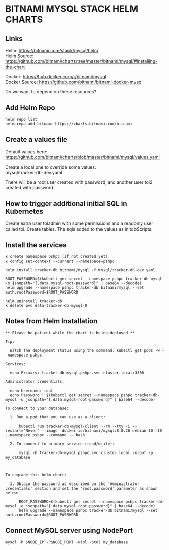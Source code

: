 # BITNAMI MYSQL STACK HELM CHARTS

## Links
Helm: https://bitnami.com/stack/mysql/helm  
Helm Source: https://github.com/bitnami/charts/tree/master/bitnami/mysql/#installing-the-chart  

Docker: https://hub.docker.com/r/bitnami/mysql  
Docker Source: https://github.com/bitnami/bitnami-docker-mysql  

Do we want to depend on these resources?

## Add Helm Repo
```
helm repo list
helm repo add bitnami https://charts.bitnami.com/bitnami
```

## Create a values file
Default values here: https://github.com/bitnami/charts/blob/master/bitnami/mysql/values.yaml 

Create a local one to override some values:  
mysql/tracker-db-dev.yaml 

There will be a root user created with password, and another user tol2 created with password.

## How to trigger additional initial SQL in Kubernetes
Create extra user toladmin with some permissions and a readonly user called tol.
Create tables.
The sqls added to the values as initdbScripts.

## Install the services
```
k create namespace pshpc (if not created yet)
k config set-context --current --namespace=pshpc

helm install tracker-db bitnami/mysql -f mysql/tracker-db-dev.yaml

ROOT_PASSWORD=$(kubectl get secret --namespace pshpc tracker-db-mysql -o jsonpath="{.data.mysql-root-password}" | base64 --decode)
helm upgrade --namespace pshpc tracker-db bitnami/mysql --set auth.rootPassword=$ROOT_PASSWORD

helm uninstall tracker-db
k delete pvc data-tracker-db-mysql-0
```

## Notes from Helm Installation
```text
** Please be patient while the chart is being deployed **

Tip:

  Watch the deployment status using the command: kubectl get pods -w --namespace pshpc

Services:

  echo Primary: tracker-db-mysql.pshpc.svc.cluster.local:3306

Administrator credentials:

  echo Username: root
  echo Password : $(kubectl get secret --namespace pshpc tracker-db-mysql -o jsonpath="{.data.mysql-root-password}" | base64 --decode)

To connect to your database:

  1. Run a pod that you can use as a client:

      kubectl run tracker-db-mysql-client --rm --tty -i --restart='Never' --image  docker.io/bitnami/mysql:8.0.26-debian-10-r10 --namespace pshpc --command -- bash

  2. To connect to primary service (read/write):

      mysql -h tracker-db-mysql.pshpc.svc.cluster.local -uroot -p my_database



To upgrade this helm chart:

  1. Obtain the password as described on the 'Administrator credentials' section and set the 'root.password' parameter as shown below:

      ROOT_PASSWORD=$(kubectl get secret --namespace pshpc tracker-db-mysql -o jsonpath="{.data.mysql-root-password}" | base64 --decode)
      helm upgrade --namespace pshpc tracker-db bitnami/mysql --set auth.rootPassword=$ROOT_PASSWORD
```

## Connect MySQL server using NodePort
```
mysql -h $NODE_IP -P$NODE_PORT -utol -ptol my_database
```
